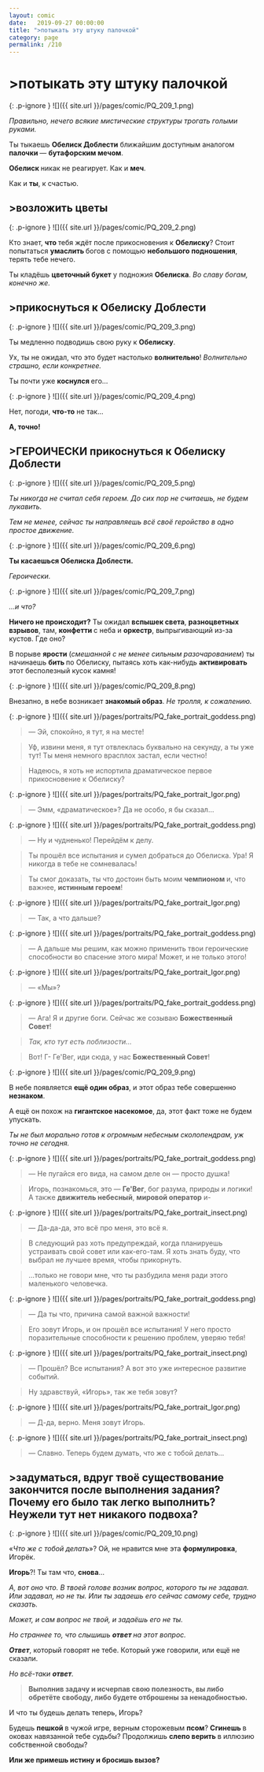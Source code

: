 ```yaml
---
layout: comic
date:   2019-09-27 00:00:00 
title: ">потыкать эту штуку палочкой"
category: page
permalink: /210
---
```

# >потыкать эту штуку палочкой

{: .p-ignore }
![]({{ site.url }}/pages/comic/PQ_209_1.png)

<em>Правильно, нечего всякие мистические структуры трогать голыми руками.</em>

Ты тыкаешь <strong>Обелиск Доблести</strong> ближайшим доступным аналогом <strong>палочки </strong>— <strong>бутафорским мечом</strong>.

<strong>Обелиск </strong>никак не реагирует. Как и <strong>меч</strong>. 

Как и <strong>ты</strong>, к счастью.

## >возложить цветы

{: .p-ignore }
![]({{ site.url }}/pages/comic/PQ_209_2.png)

Кто знает, <strong>что </strong>тебя ждёт после прикосновения к <strong>Обелиску</strong>? Стоит попытаться <strong>умаслить </strong>богов с помощью <strong>небольшого подношения</strong>, терять тебе нечего.

Ты кладёшь <strong>цветочный букет</strong> у подножия <strong>Обелиска</strong>. <em>Во славу богам, конечно же.</em>

## >прикоснуться к Обелиску Доблести

{: .p-ignore }
![]({{ site.url }}/pages/comic/PQ_209_3.png)

Ты медленно подводишь свою руку к <strong>Обелиску</strong>.

Ух, ты не ожидал, что это будет настолько <strong>волнительно</strong>! <em>Волнительно страшно, если конкретнее.</em>

Ты почти уже <strong>коснулся </strong>его…

{: .p-ignore }
![]({{ site.url }}/pages/comic/PQ_209_4.png)

Нет, погоди, <strong>что-то</strong> не так…

<strong>А, точно!</strong>

## >ГЕРОИЧЕСКИ прикоснуться к Обелиску Доблести

{: .p-ignore }
![]({{ site.url }}/pages/comic/PQ_209_5.png)

<em>Ты никогда не считал себя героем. До сих пор не считаешь, не будем лукавить.</em>

<em>Тем не менее, сейчас ты направляешь всё своё геройство в одно простое движение.</em>

{: .p-ignore }
![]({{ site.url }}/pages/comic/PQ_209_6.png)

<strong>Ты касаешься Обелиска Доблести.</strong>

<em>Героически.</em>

{: .p-ignore }
![]({{ site.url }}/pages/comic/PQ_209_7.png)

<em>…и что?</em>

<strong>Ничего не происходит?</strong> Ты ожидал <strong>вспышек света</strong>, <strong>разноцветных взрывов</strong>, там, <strong>конфетти </strong>с неба и <strong>оркестр</strong>, выпрыгивающий из-за кустов. Где оно?

В порыве <strong>ярости </strong>(<em>смешанной с не менее сильным разочарованием</em>) ты начинаешь <strong>бить </strong>по Обелиску, пытаясь хоть как-нибудь <strong>активировать </strong>этот бесполезный кусок камня!

{: .p-ignore }
![]({{ site.url }}/pages/comic/PQ_209_8.png)

Внезапно, в небе возникает <strong>знакомый образ</strong>.<em> Не тролля, к сожалению.</em>

{: .p-ignore }
![]({{ site.url }}/pages/portraits/PQ_fake_portrait_goddess.png)

<blockquote>— Эй, спокойно, я тут, я на месте!</blockquote>

<blockquote>Уф, извини меня, я тут отвлеклась буквально на секунду, а ты уже тут! Ты меня немного врасплох застал, если честно!</blockquote>

<blockquote>Надеюсь, я хоть не испортила драматическое первое прикосновение к Обелиску?</blockquote>

{: .p-ignore }
![]({{ site.url }}/pages/portraits/PQ_fake_portrait_Igor.png)

<blockquote>— Эмм, «драматическое»? Да не особо, я бы сказал…</blockquote>

{: .p-ignore }
![]({{ site.url }}/pages/portraits/PQ_fake_portrait_goddess.png)

<blockquote>— Ну и чудненько! Перейдём к делу.</blockquote>

<blockquote>Ты прошёл все испытания и сумел добраться до Обелиска. Ура! Я никогда в тебе не сомневалась!</blockquote>

<blockquote>Ты смог доказать, ты что достоин быть моим <strong>чемпионом </strong>и, что важнее, <strong>истинным героем</strong>!</blockquote>

{: .p-ignore }
![]({{ site.url }}/pages/portraits/PQ_fake_portrait_Igor.png)

<blockquote>— Так, а что дальше?</blockquote>

{: .p-ignore }
![]({{ site.url }}/pages/portraits/PQ_fake_portrait_goddess.png)

<blockquote>— А дальше мы решим, как можно применить твои героические способности во спасение этого мира! Может, и не только этого!</blockquote>

{: .p-ignore }
![]({{ site.url }}/pages/portraits/PQ_fake_portrait_Igor.png)

<blockquote>— «Мы»?</blockquote>

{: .p-ignore }
![]({{ site.url }}/pages/portraits/PQ_fake_portrait_goddess.png)

<blockquote>— Ага! Я и другие боги. Сейчас же созываю <strong>Божественный Совет</strong>!</blockquote>

<blockquote><em>Так, кто тут есть поблизости…</em></blockquote>

<blockquote>Вот! Г- Ге'Вег, иди сюда, у нас <strong>Божественный Совет</strong>!</blockquote>

{: .p-ignore }
![]({{ site.url }}/pages/comic/PQ_209_9.png)

В небе появляется <strong>ещё один образ</strong>, и этот образ тебе совершенно <strong>незнаком</strong>.

А ещё он похож на <strong>гигантское насекомое</strong>, да, этот факт тоже не будем упускать. 

<em>Ты не был морально готов к огромным небесным сколопендрам, уж точно не сегодня.</em>

{: .p-ignore }
![]({{ site.url }}/pages/portraits/PQ_fake_portrait_goddess.png)

<blockquote>— Не пугайся его вида, на самом деле он — просто душка!</blockquote>

<blockquote>Игорь, познакомься, это — <strong>Ге'Вег</strong>, бог разума, природы и логики! А также <strong>движитель небесный</strong>, <strong>мировой оператор</strong> и-</blockquote>

{: .p-ignore }
![]({{ site.url }}/pages/portraits/PQ_fake_portrait_insect.png)

<blockquote>— Да-да-да, это всё про меня, это всё я.</blockquote>

<blockquote>В следующий раз хоть предупреждай, когда планируешь устраивать свой совет или как-его-там. Я хоть знать буду, что выбрал не лучшее время, чтобы прикорнуть.</blockquote>

<blockquote>…только не говори мне, что ты разбудила меня ради этого маленького человечка.</blockquote>

{: .p-ignore }
![]({{ site.url }}/pages/portraits/PQ_fake_portrait_goddess.png)

<blockquote>— Да ты что, причина самой важной важности! </blockquote>

<blockquote>Его зовут Игорь, и он прошёл все испытания! У него просто поразительные способности к решению проблем, уверяю тебя!</blockquote>

{: .p-ignore }
![]({{ site.url }}/pages/portraits/PQ_fake_portrait_insect.png)

<blockquote>— Прошёл? Все испытания? А вот это уже интересное развитие событий.</blockquote>

<blockquote>Ну здравствуй, «Игорь», так же тебя зовут?</blockquote>

{: .p-ignore }
![]({{ site.url }}/pages/portraits/PQ_fake_portrait_Igor.png)

<blockquote>— Д-да, верно. Меня зовут Игорь.</blockquote>

{: .p-ignore }
![]({{ site.url }}/pages/portraits/PQ_fake_portrait_insect.png)

<blockquote>— Славно. Теперь будем думать, что же с тобой делать…</blockquote>

## >задуматься, вдруг твоё существование закончится после выполнения задания? Почему его было так легко выполнить? Неужели тут нет никакого подвоха?

{: .p-ignore }
![]({{ site.url }}/pages/comic/PQ_209_10.png)

«<em>Что же с тобой делать</em>»? Ой, не нравится мне эта <strong>формулировка</strong>, Игорёк.

<strong>Игорь</strong>?! Ты там что, <strong>снова</strong>…

<em>А, вот оно что. В твоей голове возник вопрос, которого ты не задавал. Или задавал, но не ты. Или ты задаешь его сейчас самому себе, трудно сказать. </em>

<em>Может, и сам вопрос не твой, и задаёшь его не ты.</em>

<em>Но страннее то, что слышишь <strong><strong>ответ </strong></strong>на этот вопрос.</em>

<strong><em>Ответ</em></strong>, который говорят не тебе. Который уже говорили, или ещё не сказали. 

<em>Но всё-таки <strong><strong>ответ</strong></strong>.</em>

<blockquote><strong>Выполнив задачу и исчерпав свою полезность, вы либо обретёте свободу, либо будете отброшены за ненадобностью.</strong></blockquote>

И что ты будешь делать теперь, Игорь?

Будешь <strong>пешкой </strong>в чужой игре, верным сторожевым <strong>псом</strong>? <strong>Сгинешь </strong>в оковах навязанной тебе судьбы? Продолжишь <strong>слепо верить </strong>в иллюзию собственной свободы?

<strong>Или же примешь истину и бросишь вызов?</strong>
